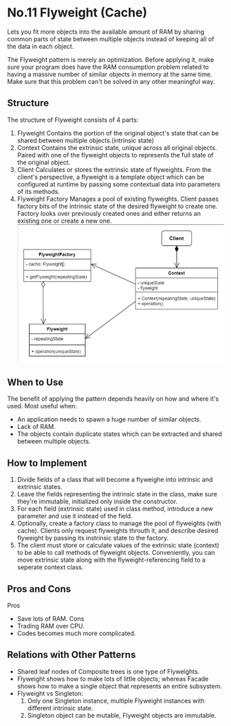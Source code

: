 # No.11 Flyweight (Cache)
Lets you fit more objects into the available amount of RAM by sharing common parts of state between multiple objects instead of keeping all of the data in each object.

The Flyweight pattern is merely an optimization. Before applying it, make sure your program does have the RAM consumption problem related to having a massive number of similar objects in memory at the same time. Make sure that this problem can't be solved in any other meaningful way.

## Structure
The structure of Flyweight consists of 4 parts:
1. Flyweight
  Contains the portion of the original object's state that can be shared between multiple objects.(intrinsic state)
2. Context
  Contains the extrinsic state, unique across all original objects. Paired with one of the flyweight objects to represents the full state of the original object.
3. Client
  Calculates or stores the extrinsic state of flyweights. From the client's perspective, a flyweight is a template object which can be configured at runtime by passing some contextual data into parameters of its methods.
4. Flyweight Factory
  Manages a pool of existing flyweights. Client passes factory bits of the intrinsic state of the desired flyweight to create one. Factory looks over previously created ones and either returns an existing one or create a new one. 
![avatar](structure.png)

## When to Use
The benefit of applying the pattern depends heavily on how and where it's used. Most useful when:
- An application needs to spawn a huge number of similar objects.
- Lack of RAM.
- The objects contain duplicate states which can be extracted and shared between multiple objects.

## How to Implement
1. Divide fields of a class that will become a flyweighe into intrinsic and extrinsic states.
2. Leave the fields representing the intrinsic state in the class, make sure they're immutable, initialized only inside the constructor.
3. For each field (extrinsic state) used in class method, introduce a new parameter and use it instead of the field.
4. Optionally, create a factory class to manage the pool of flyweights (with cache). Clients only request flyweights throuth it, and describe desired flyweight by passing its instrinsic state to the factory.
5. The client must store or calculate values of the extrinsic state (context) to be able to call methods of flyweight objects. Conveniently, you can move extrinsic state along with the flyweight-referencing field to a seperate context class.

## Pros and Cons
Pros
- Save lots of RAM.
Cons
- Trading RAM over CPU.
- Codes becomes much more complicated.

## Relations with Other Patterns
- Shared leaf nodes of Composite trees is one type of Flyweights.
- Flyweight shows how to make lots of little objects; whereas Facade shows how to make a single object that represents an entire subsystem.
- Flyweight vs Singleton:
  1. Only one Singleton instance, multiple Flyweight instances with different intrinsic state.
  2. Singleton object can be mutable, Flyweight objects are immutable. 